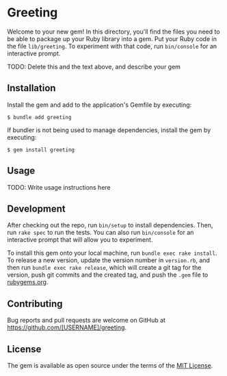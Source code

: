 # Greeting

Welcome to your new gem! In this directory, you'll find the files you need to be able to package up your Ruby library into a gem. Put your Ruby code in the file `lib/greeting`. To experiment with that code, run `bin/console` for an interactive prompt.

TODO: Delete this and the text above, and describe your gem

## Installation

Install the gem and add to the application's Gemfile by executing:

    $ bundle add greeting

If bundler is not being used to manage dependencies, install the gem by executing:

    $ gem install greeting

## Usage

TODO: Write usage instructions here

## Development

After checking out the repo, run `bin/setup` to install dependencies. Then, run `rake spec` to run the tests. You can also run `bin/console` for an interactive prompt that will allow you to experiment.

To install this gem onto your local machine, run `bundle exec rake install`. To release a new version, update the version number in `version.rb`, and then run `bundle exec rake release`, which will create a git tag for the version, push git commits and the created tag, and push the `.gem` file to [rubygems.org](https://rubygems.org).

## Contributing

Bug reports and pull requests are welcome on GitHub at https://github.com/[USERNAME]/greeting.

## License

The gem is available as open source under the terms of the [MIT License](https://opensource.org/licenses/MIT).
